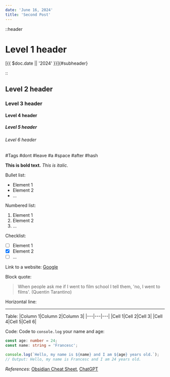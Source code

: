 ```yaml
---
date: 'June 16, 2024'
title: 'Second Post'
---
```


::header

# Level 1 header

[{{ $doc.date || '2024' }}]{#subheader}

::

## Level 2 header

### Level 3 header

#### Level 4 header

##### Level 5 header

###### Level 6 header

#Tags #dont #leave #a #space #after #hash

**This is bold text.**
_This is italic._

Bullet list:

- Element 1
- Element 2
- ...

Numbered list:

1. Element 1
2. Element 2
3. ...

Checklist:

- [ ] Element 1
- [x] Element 2
- [ ] ...

Link to a website: [Google](https://www.google.com)

Block quote:

> When people ask me if I went to film school I tell them, 'no, I went to films'. (Quentin Tarantino)

Horizontal line:

---

Table:
|Column 1|Column 2|Column 3|
|---|---|---|
|Cell 1|Cell 2|Cell 3|
|Cell 4|Cell 5|Cell 6|

Code:
Code to `console.log` your name and age:

```ts
const age: number = 24;
const name: string = 'Francesc';

console.log(`Hello, my name is ${name} and I am ${age} years old.`);
// Output: Hello, my name is Francesc and I am 24 years old.
```

_References_: [Obsidian Cheat Sheet](https://publish-01.obsidian.md/access/09cfa50ec31c0f01873549787f02a7e0/assets/Markdown%20Cheat%20Sheet.pdf), [ChatGPT](https://chat.openai.com/chat)
